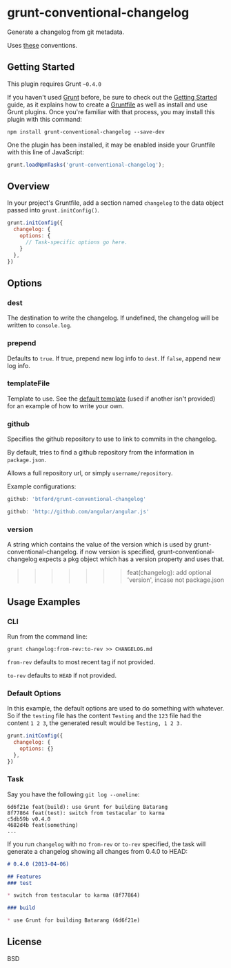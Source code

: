 # grunt-conventional-changelog
Generate a changelog from git metadata.

Uses [these](https://docs.google.com/document/d/1QrDFcIiPjSLDn3EL15IJygNPiHORgU1_OOAqWjiDU5Y/) conventions.

## Getting Started
This plugin requires Grunt `~0.4.0`

If you haven't used [Grunt](http://gruntjs.com/) before, be sure to check out the [Getting Started](http://gruntjs.com/getting-started) guide, as it explains how to create a [Gruntfile](http://gruntjs.com/sample-gruntfile) as well as install and use Grunt plugins. Once you're familiar with that process, you may install this plugin with this command:

```shell
npm install grunt-conventional-changelog --save-dev
```

One the plugin has been installed, it may be enabled inside your Gruntfile with this line of JavaScript:

```js
grunt.loadNpmTasks('grunt-conventional-changelog');
```

## Overview
In your project's Gruntfile, add a section named `changelog` to the data object passed into `grunt.initConfig()`.

```js
grunt.initConfig({
  changelog: {
    options: {
      // Task-specific options go here.
    }
  },
})
```

## Options

### dest
The destination to write the changelog. If undefined, the changelog will be written to `console.log`.

### prepend
Defaults to `true`. If true, prepend new log info to `dest`. If `false`, append new log info.

### templateFile
Template to use. See the [default template](https://raw.github.com/btford/grunt-conventional-changelog/master/template/changelog.md) (used if another isn't provided) for an example of how to write your own.


### github
Specifies the github repository to use to link to commits in the changelog.

By default, tries to find a github repository from the information in `package.json`.

Allows a full repository url, or simply `username/repository`.

Example configurations:
```js
github: 'btford/grunt-conventional-changelog'
```
```js
github: 'http://github.com/angular/angular.js'
```

### version
A string which contains the value of the version which is used by grunt-conventional-changelog.
if now version is specified, grunt-conventional-changelog expects a pkg object which has a version property and uses that.
>>>>>>> feat(changelog): add optional 'version', incase not package.json



## Usage Examples

### CLI
Run from the command line:

```shell
grunt changelog:from-rev:to-rev >> CHANGELOG.md
```

`from-rev` defaults to most recent tag if not provided.

`to-rev` defaults to `HEAD` if not provided.

### Default Options
In this example, the default options are used to do something with whatever. So if the `testing` file has the content `Testing` and the `123` file had the content `1 2 3`, the generated result would be `Testing, 1 2 3.`

```js
grunt.initConfig({
  changelog: {
    options: {}
  },
})
```

### Task

Say you have the following `git log --oneline`:

```
6d6f21e feat(build): use Grunt for building Batarang
8f77864 feat(test): switch from testacular to karma
c5db59b v0.4.0
4682d4b feat(something)
...
```

If you run `changelog` with no `from-rev` or `to-rev` specified, the task will generate a changelog showing all changes from 0.4.0 to HEAD:

```markdown
# 0.4.0 (2013-04-06)

## Features
### test

* switch from testacular to karma (8f77864)

### build

* use Grunt for building Batarang (6d6f21e)
```


## License
BSD
